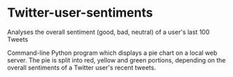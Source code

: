 # Twitter-user-sentiments
Analyses the overall sentiment (good, bad, neutral) of a user's last 100 Tweets

Command-line Python program which displays a pie chart on a local web server. The pie is split into red, yellow and green portions, depending on the overall sentiments of a Twitter user's recent tweets.

